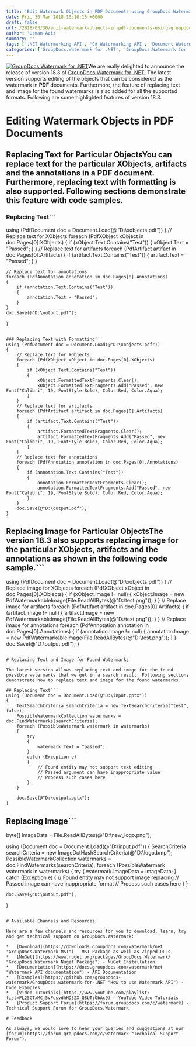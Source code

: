 ```yaml
---
title: 'Edit Watermark Objects in PDF Documents using GroupDocs.Watermark for .NET 18.3'
date: Fri, 30 Mar 2018 10:10:15 +0000
draft: false
url: /2018/03/30/edit-watermark-objects-in-pdf-documents-using-groupdocs.watermark-for-.net-18.3/
author: 'Usman Aziz'
summary: ''
tags: ['.NET Watermarking API', 'C# Watermarking API', 'Document Watermarking', 'document-watermark', ]
categories: ['GroupDocs.Watermark for .NET', 'GroupDocs.Watermark for .NET Release', 'GroupDocs.Watermark Product Family']
---
```


[![GroupDocs Watermark for .NET](http://blog.groupdocs.com/wp-content/uploads/sites/4/2017/05/GroupDocs-Watermark-for-.NET_.png)](https://products.groupdocs.com/watermark/net)We are really delighted to announce the release of version 18.3 of [GroupDocs.Watermark for .NET.](https://products.groupdocs.com/watermark/net) The latest version supports editing of the objects that can be considered as the watermark in **PDF** documents. Furthermore, the feature of replacing text and image for the found watermarks is also added for all the supported formats. Following are some highlighted features of version 18.3.

# Editing Watermark Objects in PDF Documents

## Replacing Text for Particular ObjectsYou can replace text for the particular XObjects, artifacts and the annotations in a PDF document. Furthermore, replacing text with formatting is also supported. Following sections demonstrate this feature with code samples.

### Replacing Text```
using (PdfDocument doc = Document.Load(@"D:\xobjects.pdf"))
{
    // Replace text for XObjects
    foreach (PdfXObject xObject in doc.Pages[0].XObjects)
    {
        if (xObject.Text.Contains("Test"))
        {
            xObject.Text = "Passed";
        }
    }
    // Replace text for artifacts
    foreach (PdfArtifact artifact in doc.Pages[0].Artifacts)
    {
        if (artifact.Text.Contains("Test"))
        {
            artifact.Text = "Passed";
        }
    }    

    // Replace text for annotations
    foreach (PdfAnnotation annotation in doc.Pages[0].Annotations)
    {
        if (annotation.Text.Contains("Test"))
        {
            annotation.Text = "Passed";
        }
    }
    doc.Save(@"D:\output.pdf");
}
```

### Replacing Text with Formatting```
using (PdfDocument doc = Document.Load(@"D:\xobjects.pdf"))
{
    // Replace text for XObjects    
    foreach (PdfXObject xObject in doc.Pages[0].XObjects)
    {
        if (xObject.Text.Contains("Test"))
        {
            xObject.FormattedTextFragments.Clear();
            xObject.FormattedTextFragments.Add("Passed", new Font("Calibri", 19, FontStyle.Bold), Color.Red, Color.Aqua);
        }
    }
    // Replace text for artifacts
    foreach (PdfArtifact artifact in doc.Pages[0].Artifacts)
    {
        if (artifact.Text.Contains("Test"))
        {
            artifact.FormattedTextFragments.Clear();
            artifact.FormattedTextFragments.Add("Passed", new Font("Calibri", 19, FontStyle.Bold), Color.Red, Color.Aqua);
        }
    }
    // Replace text for annotations
    foreach (PdfAnnotation annotation in doc.Pages[0].Annotations)
    {
        if (annotation.Text.Contains("Test"))
        {
            annotation.FormattedTextFragments.Clear();
            annotation.FormattedTextFragments.Add("Passed", new Font("Calibri", 19, FontStyle.Bold), Color.Red, Color.Aqua);
        }
    }
    doc.Save(@"D:\output.pdf");
}
```

## Replacing Image for Particular ObjectsThe version 18.3 also supports replacing image for the particular XObjects, artifacts and the annotations as shown in the following code sample.```
using (PdfDocument doc = Document.Load(@"D:\xobjects.pdf"))
{
    // Replace image for XObjects
    foreach (PdfXObject xObject in doc.Pages[0].XObjects)
    {
        if (xObject.Image != null)
        {
            xObject.Image = new PdfWatermarkableImage(File.ReadAllBytes(@"D:\test.png"));
        }
    }
    // Replace image for artifacts
    foreach (PdfArtifact artifact in doc.Pages[0].Artifacts)
    {
        if (artifact.Image != null)
        {
            artifact.Image = new PdfWatermarkableImage(File.ReadAllBytes(@"D:\test.png"));
        }
    }
    // Replace image for annotations
    foreach (PdfAnnotation annotation in doc.Pages[0].Annotations)
    {
        if (annotation.Image != null)
        {
            annotation.Image = new PdfWatermarkableImage(File.ReadAllBytes(@"D:\test.png"));
        }
    }
    doc.Save(@"D:\output.pdf");
}
```

# Replacing Text and Image for Found Watermarks

The latest version allows replacing text and image for the found possible watermarks that we get in a search result. Following sections demonstrate how to replace text and image for the found watermarks.

## Replacing Text```
using (Document doc = Document.Load(@"D:\input.pptx"))
{
    TextSearchCriteria searchCriteria = new TextSearchCriteria("test", false);
    PossibleWatermarkCollection watermarks = doc.FindWatermarks(searchCriteria);
    foreach (PossibleWatermark watermark in watermarks)
    {
        try
        {
            watermark.Text = "passed";
        }
        catch (Exception e)
        {
            // Found entity may not support text editing
            // Passed argument can have inappropriate value
            // Process such cases here
        }
    }
 
    doc.Save(@"D:\output.pptx");
}
```

## Replacing Image```
byte[] imageData = File.ReadAllBytes(@"D:\new_logo.png");
 
using (Document doc = Document.Load(@"D:\input.pdf"))
{
    SearchCriteria searchCriteria = new ImageDctHashSearchCriteria(@"D:\logo.bmp");
    PossibleWatermarkCollection watermarks = doc.FindWatermarks(searchCriteria);
    foreach (PossibleWatermark watermark in watermarks)
    {
        try
        {
            watermark.ImageData = imageData;
        }
        catch (Exception e)
        {
            // Found entity may not support image replacing
            // Passed image can have inappropriate format
            // Process such cases here
        }
    }
 
    doc.Save(@"D:\output.pdf");
}
```For more details on this feature, please visit [this](https://docs.groupdocs.com/watermark/net) documentation article.

# Available Channels and Resources

Here are a few channels and resources for you to download, learn, try and get technical support on GroupDocs.Watermark:

*   [Download](https://downloads.groupdocs.com/watermark/net "GroupDocs.Watermark MSI") - MSI Package as well as Zipped DLLs
*   [NuGet](https://www.nuget.org/packages/GroupDocs.Watermark/ "GroupDocs.Watermark Nuget Package") - NuGet Installation
*   [Documentation](https://docs.groupdocs.com/watermark/net "Watermark API documentation") - API Documentation
*   [Examples](https://github.com/groupdocs-watermark/GroupDocs.watermark-for-.NET "How to use Watermark API") - Code Examples
*   [Video Tutorials](https://www.youtube.com/playlist?list=PL25CTxMCj5vPusvdhHD52X_Q8bTjObAc9) – YouTube Video Tutorials
*   [Product Support Forum](https://forum.groupdocs.com/c/watermark) - Technical Support Forum for GroupDocs.Watermark

# Feedback

As always, we would love to hear your queries and suggestions at our [forum](https://forum.groupdocs.com/c/watermark "Technical Support Forum").




